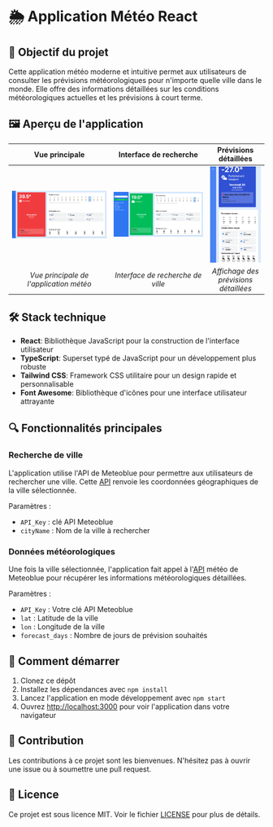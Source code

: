 # 🌦️ Application Météo React

## 🎯 Objectif du projet

Cette application météo moderne et intuitive permet aux utilisateurs de consulter les prévisions météorologiques pour n'importe quelle ville dans le monde. Elle offre des informations détaillées sur les conditions météorologiques actuelles et les prévisions à court terme.

## 🖼️ Aperçu de l'application

| Vue principale | Interface de recherche | Prévisions détaillées |
|:--------------:|:----------------------:|:---------------------:|
| ![Vue principale](./public/img/app-screenshot.png) | ![Interface de recherche](./public/img/search-interface.png) | ![Prévisions détaillées](./public/img/smartphone-interface.png) |
| *Vue principale de l'application météo* | *Interface de recherche de ville* | *Affichage des prévisions détaillées* |

## 🛠️ Stack technique

- **React**: Bibliothèque JavaScript pour la construction de l'interface utilisateur
- **TypeScript**: Superset typé de JavaScript pour un développement plus robuste
- **Tailwind CSS**: Framework CSS utilitaire pour un design rapide et personnalisable
- **Font Awesome**: Bibliothèque d'icônes pour une interface utilisateur attrayante

## 🔍 Fonctionnalités principales

### Recherche de ville
L'application utilise l'API de Meteoblue pour permettre aux utilisateurs de rechercher une ville. Cette [API](https://www.meteoblue.com/en/server/search/query3?query=${cityName}&apikey={API_Key}) renvoie les coordonnées géographiques de la ville sélectionnée.

Paramètres :
- `API_Key` : clé API Meteoblue
- `cityName` : Nom de la ville à rechercher

### Données météorologiques
Une fois la ville sélectionnée, l'application fait appel à l'[API](https://my.meteoblue.com/packages/basic-day_current_clouds-day_sunmoon?apikey={API_Key}&lat=${lat}&lon=${lon}&asl=108&format=json&forecast_days=7) météo de Meteoblue pour récupérer les informations météorologiques détaillées.

Paramètres :
- `API_Key` : Votre clé API Meteoblue
- `lat` : Latitude de la ville
- `lon` : Longitude de la ville
- `forecast_days` : Nombre de jours de prévision souhaités

## 🚀 Comment démarrer

1. Clonez ce dépôt
2. Installez les dépendances avec `npm install`
3. Lancez l'application en mode développement avec `npm start`
4. Ouvrez [http://localhost:3000](http://localhost:3000) pour voir l'application dans votre navigateur

## 🤝 Contribution

Les contributions à ce projet sont les bienvenues. N'hésitez pas à ouvrir une issue ou à soumettre une pull request.

## 📄 Licence

Ce projet est sous licence MIT. Voir le fichier [LICENSE](LICENSE) pour plus de détails.

